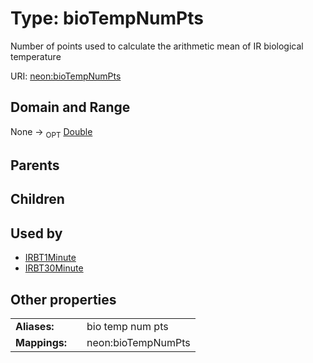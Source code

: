 
# Type: bioTempNumPts


Number of points used to calculate the arithmetic mean of IR biological temperature

URI: [neon:bioTempNumPts](https://data.neonscience.org/bioTempNumPts)


## Domain and Range

None ->  <sub>OPT</sub> [Double](types/Double.md)

## Parents


## Children


## Used by

 * [IRBT1Minute](IRBT1Minute.md)
 * [IRBT30Minute](IRBT30Minute.md)

## Other properties

|  |  |  |
| --- | --- | --- |
| **Aliases:** | | bio temp num pts |
| **Mappings:** | | neon:bioTempNumPts |

